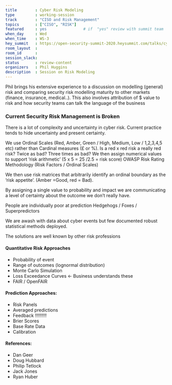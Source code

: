 ```yaml
---
title        : Cyber Risk Modeling
type         : working-session
track        : "CISO and Risk Management"
topics       : ["CISO", "RISK"]
featured     : yes                # if  "yes" review with summit team
when_day     : Wed
when_time    : WS-3
hey_summit   : https://open-security-summit-2020.heysummit.com/talks/cyber-risk-modeling-5pm-bst/
room_layout  :                
room_id      : 
session_slack: 
status       : review-content 
organizers   : Phil Huggins
description  : Session on Risk Modeling
---
```


Phil brings his extensive experience to a discussion on modelling (general) risk and comparing security risk modelling maturity to other markets (finance, insurance, medical..). This also involves attribution of $ value to risk and how security teams can talk the language of the business


### Current Security Risk Management is Broken

There is a lot of complexity and uncertainty in cyber risk.
Current practice tends to hide uncertainty and present certainty.

We use Ordinal Scales (Red, Amber, Green / High, Medium, Low / 1,2,3,4,5 etc) rather than Cardinal measures (£ or %).
Is a red x red risk a really red risk? Twice as bad? Three times as bad?
We then assign numerical values to support ‘risk arithmetic’ (5 x 5 = 25 /2.5 = risk score)
OWASP Risk Rating Methodology (Risk Factors / Ordinal Scales)

We then use risk matrices that arbitrarily identify an ordinal boundary as the ‘risk appetite’. (Amber =Good, red = Bad).

By assigning a single value to probability and impact we are communicating a level of certainty about the outcome we don’t really have.

People are individually poor at prediction
Hedgehogs / Foxes / Superpredictors

We are awash with data about cyber events but few documented robust statistical methods deployed. 

The solutions are well known by other risk professions

#### Quantitative Risk Approaches

 - Probability of event
 - Range of outcomes (lognormal distribution)
 - Monte Carlo Simulation
 - Loss Exceedance Curves <- Business understands these
 - FAIR / OpenFAIR

#### Prediction Approaches:
 - Risk Panels
 - Averaged predictions
 - Feedback !!!!!!!!!
 - Brier Scores 
 - Base Rate Data
 - Calibration

#### References:
 - Dan Geer
 - Doug Hubbard
 - Philip Tetlock
 - Jack Jones
 - Ryan Huber
